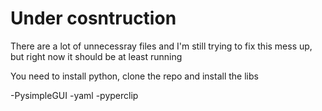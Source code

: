 # Under cosntruction

There are a lot of unnecessray files and I'm still trying to fix this mess up, but right now it should be at least running

You need to install python, clone the repo and install the libs

-PysimpleGUI
-yaml
-pyperclip
